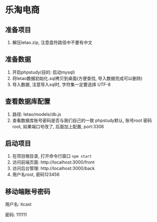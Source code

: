 # 乐淘电商
## 准备项目
1. 解压letao.zip, 注意盘符路径中不要有中文

## 准备数据
1. 开启phpstudy(目的: 启动mysql)
2. 将letao数据初始化.sql拷贝到桌面(方便查找, 导入数据完成可以删除)
3. 导入数据, 注意导入sql时, 字符集一定要选择 UTF-8

## 查看数据库配置
1. 路径: letao/models/db.js
2. 查看数据库账号密码是否与我们自己的一致
    phpstudy默认, 账号root 密码root,
    如果端口号改了, 后面加上配置, port:3306

## 启动项目
1. 在项目根目录, 打开命令行窗口 `npm start`
2. 访问前端页面: http://localhost:3000/front
3. 访问后台管理: http://localhost:3000/back
4. 用户名root, 密码123456




## 移动端账号密码

用户名: itcast

密码: 111111